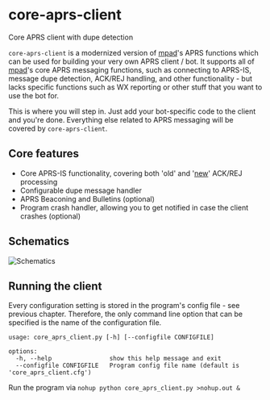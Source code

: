 # core-aprs-client
Core APRS client with dupe detection

```core-aprs-client``` is a modernized version of [mpad](https://github.com/joergschultzelutter/mpad)'s APRS functions which can be used for building your very own APRS client / bot. It supports all of [mpad](https://github.com/joergschultzelutter/mpad)'s core APRS messaging functions, such as connecting to APRS-IS, message dupe detection, ACK/REJ handling, and other functionality - but lacks specific functions such as WX reporting or other stuff that you want to use the bot for. 

This is where you will step in. Just add your bot-specific code to the client and you're done. Everything else related to APRS messaging will be covered by ```core-aprs-client```.

## Core features
- Core APRS-IS functionality, covering both 'old' and '[new](http://www.aprs.org/aprs11/replyacks.txt)' ACK/REJ processing
- Configurable dupe message handler
- APRS Beaconing and Bulletins (optional)
- Program crash handler, allowing you to get notified in case the client crashes (optional)

## Schematics
![Schematics](img/schematics.svg)

## Running the client

Every configuration setting is stored in the program's config file - see previous chapter. Therefore, the only command line option that can be specified is the name of the configuration file.

```
usage: core_aprs_client.py [-h] [--configfile CONFIGFILE]

options:
  -h, --help                show this help message and exit
  --configfile CONFIGFILE   Program config file name (default is 'core_aprs_client.cfg')
```
 Run the program via ``nohup python core_aprs_client.py >nohup.out &``
